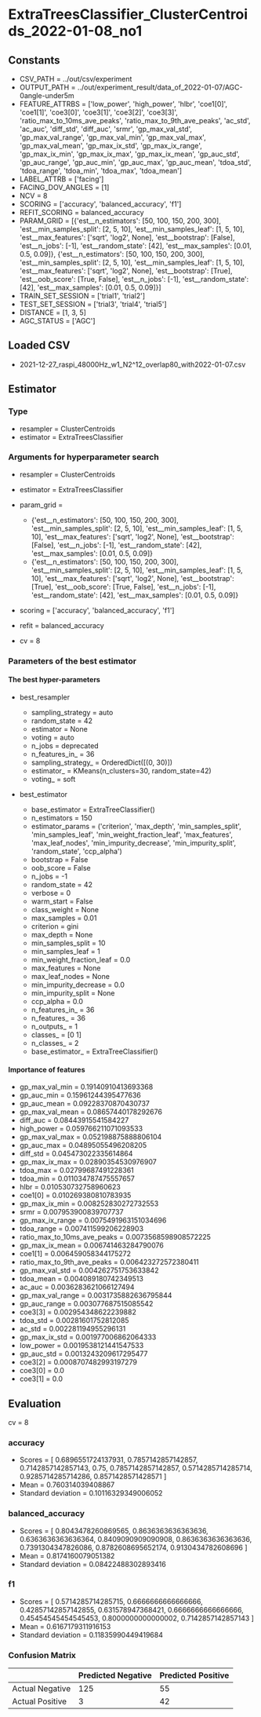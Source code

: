 # ExtraTreesClassifier_ClusterCentroids_2022-01-08_no1
## Constants
- CSV_PATH = ../out/csv/experiment
- OUTPUT_PATH = ../out/experiment_result/data_of_2022-01-07/AGC-0angle-under5m
- FEATURE_ATTRBS = ['low_power', 'high_power', 'hlbr', 'coe1[0]', 'coe1[1]', 'coe3[0]', 'coe3[1]', 'coe3[2]', 'coe3[3]', 'ratio_max_to_10ms_ave_peaks', 'ratio_max_to_9th_ave_peaks', 'ac_std', 'ac_auc', 'diff_std', 'diff_auc', 'srmr', 'gp_max_val_std', 'gp_max_val_range', 'gp_max_val_min', 'gp_max_val_max', 'gp_max_val_mean', 'gp_max_ix_std', 'gp_max_ix_range', 'gp_max_ix_min', 'gp_max_ix_max', 'gp_max_ix_mean', 'gp_auc_std', 'gp_auc_range', 'gp_auc_min', 'gp_auc_max', 'gp_auc_mean', 'tdoa_std', 'tdoa_range', 'tdoa_min', 'tdoa_max', 'tdoa_mean']
- LABEL_ATTRB = ['facing']
- FACING_DOV_ANGLES = [1]
- NCV = 8
- SCORING = ['accuracy', 'balanced_accuracy', 'f1']
- REFIT_SCORING = balanced_accuracy
- PARAM_GRID = [{'est__n_estimators': [50, 100, 150, 200, 300], 'est__min_samples_split': [2, 5, 10], 'est__min_samples_leaf': [1, 5, 10], 'est__max_features': ['sqrt', 'log2', None], 'est__bootstrap': [False], 'est__n_jobs': [-1], 'est__random_state': [42], 'est__max_samples': [0.01, 0.5, 0.09]}, {'est__n_estimators': [50, 100, 150, 200, 300], 'est__min_samples_split': [2, 5, 10], 'est__min_samples_leaf': [1, 5, 10], 'est__max_features': ['sqrt', 'log2', None], 'est__bootstrap': [True], 'est__oob_score': [True, False], 'est__n_jobs': [-1], 'est__random_state': [42], 'est__max_samples': [0.01, 0.5, 0.09]}]
- TRAIN_SET_SESSION = ['trial1', 'trial2']
- TEST_SET_SESSION = ['trial3', 'trial4', 'trial5']
- DISTANCE = [1, 3, 5]
- AGC_STATUS = ['AGC']

## Loaded CSV
- 2021-12-27_raspi_48000Hz_w1_N2^12_overlap80_with2022-01-07.csv

## Estimator
### Type
- resampler = ClusterCentroids
- estimator = ExtraTreesClassifier

### Arguments for hyperparameter search
- resampler = ClusterCentroids
- estimator = ExtraTreesClassifier
- param_grid = 
	- {'est__n_estimators': [50, 100, 150, 200, 300], 'est__min_samples_split': [2, 5, 10], 'est__min_samples_leaf': [1, 5, 10], 'est__max_features': ['sqrt', 'log2', None], 'est__bootstrap': [False], 'est__n_jobs': [-1], 'est__random_state': [42], 'est__max_samples': [0.01, 0.5, 0.09]}
	- {'est__n_estimators': [50, 100, 150, 200, 300], 'est__min_samples_split': [2, 5, 10], 'est__min_samples_leaf': [1, 5, 10], 'est__max_features': ['sqrt', 'log2', None], 'est__bootstrap': [True], 'est__oob_score': [True, False], 'est__n_jobs': [-1], 'est__random_state': [42], 'est__max_samples': [0.01, 0.5, 0.09]}

- scoring = ['accuracy', 'balanced_accuracy', 'f1']
- refit = balanced_accuracy
- cv = 8

### Parameters of the best estimator
#### The best hyper-parameters
- best_resampler
	- sampling_strategy = auto
	- random_state = 42
	- estimator = None
	- voting = auto
	- n_jobs = deprecated
	- n_features_in_ = 36
	- sampling_strategy_ = OrderedDict([(0, 30)])
	- estimator_ = KMeans(n_clusters=30, random_state=42)
	- voting_ = soft

- best_estimator
	- base_estimator = ExtraTreeClassifier()
	- n_estimators = 150
	- estimator_params = ('criterion', 'max_depth', 'min_samples_split', 'min_samples_leaf', 'min_weight_fraction_leaf', 'max_features', 'max_leaf_nodes', 'min_impurity_decrease', 'min_impurity_split', 'random_state', 'ccp_alpha')
	- bootstrap = False
	- oob_score = False
	- n_jobs = -1
	- random_state = 42
	- verbose = 0
	- warm_start = False
	- class_weight = None
	- max_samples = 0.01
	- criterion = gini
	- max_depth = None
	- min_samples_split = 10
	- min_samples_leaf = 1
	- min_weight_fraction_leaf = 0.0
	- max_features = None
	- max_leaf_nodes = None
	- min_impurity_decrease = 0.0
	- min_impurity_split = None
	- ccp_alpha = 0.0
	- n_features_in_ = 36
	- n_features_ = 36
	- n_outputs_ = 1
	- classes_ = [0 1]
	- n_classes_ = 2
	- base_estimator_ = ExtraTreeClassifier()

#### Importance of features
- gp_max_val_min = 0.19140910413693368
- gp_auc_min = 0.15961244395477636
- gp_auc_mean = 0.09228370870430737
- gp_max_val_mean = 0.08657440178292676
- diff_auc = 0.08443915541584227
- high_power = 0.059766211071093533
- gp_max_val_max = 0.052198875888806104
- gp_auc_max = 0.04895055496208205
- diff_std = 0.045473022335614864
- gp_max_ix_max = 0.02890354530976907
- tdoa_max = 0.02799687491228361
- tdoa_min = 0.011034787475557657
- hlbr = 0.010530732758960623
- coe1[0] = 0.010269380810783935
- gp_max_ix_min = 0.008252830272732553
- srmr = 0.007953900839707737
- gp_max_ix_range = 0.0075491963151034696
- tdoa_range = 0.007411599206228903
- ratio_max_to_10ms_ave_peaks = 0.0073568598908572225
- gp_max_ix_mean = 0.006741463284790076
- coe1[1] = 0.006459058344175272
- ratio_max_to_9th_ave_peaks = 0.006423272572380411
- gp_max_val_std = 0.004262751753633842
- tdoa_mean = 0.004089180742349513
- ac_auc = 0.0036283621066127494
- gp_max_val_range = 0.0031735882636795844
- gp_auc_range = 0.003077687515085542
- coe3[3] = 0.002954348622239882
- tdoa_std = 0.00281601752812085
- ac_std = 0.002281194955296131
- gp_max_ix_std = 0.001977006862064333
- low_power = 0.0019538121441547533
- gp_auc_std = 0.0013243209617295477
- coe3[2] = 0.0008707482993197279
- coe3[0] = 0.0
- coe3[1] = 0.0

## Evaluation
cv = 8
### accuracy
- Scores = [ 0.6896551724137931, 0.7857142857142857, 0.7142857142857143, 0.75, 0.7857142857142857, 0.5714285714285714, 0.9285714285714286, 0.8571428571428571 ]
- Mean = 0.760314039408867
- Standard deviation = 0.10116329349006052

### balanced_accuracy
- Scores = [ 0.8043478260869565, 0.8636363636363636, 0.6363636363636364, 0.8409090909090908, 0.8636363636363636, 0.7391304347826086, 0.8782608695652174, 0.9130434782608696 ]
- Mean = 0.8174160079051382
- Standard deviation = 0.08422488302893416

### f1
- Scores = [ 0.5714285714285715, 0.6666666666666666, 0.42857142857142855, 0.631578947368421, 0.6666666666666666, 0.45454545454545453, 0.8000000000000002, 0.7142857142857143 ]
- Mean = 0.6167179311916153
- Standard deviation = 0.11835990449419684

### Confusion Matrix
|  | Predicted Negative | Predicted Positive |
| --- | --- | --- |
| Actual Negative | 125 | 55 |
| Actual Positive | 3 | 42 |

      